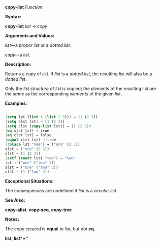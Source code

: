 **copy-list** *Function* 



**Syntax:** 



**copy-list** *list → copy* 



**Arguments and Values:** 



*list*—a *proper list* or a *dotted list*. 



*copy*—a *list*. 



**Description:** 



Returns a *copy* of *list*. If *list* is a *dotted list*, the resulting *list* will also be a *dotted list*. 



Only the *list structure* of *list* is copied; the *elements* of the resulting list are the *same* as the corresponding *elements* of the given *list*. 



**Examples:**
```lisp
 
(setq lst (list 1 (list 2 3))) → (1 (2 3)) 
(setq slst lst) → (1 (2 3)) 
(setq clst (copy-list lst)) → (1 (2 3)) 
(eq slst lst) → true 
(eq clst lst) → false 
(equal clst lst) → true 
(rplaca lst "one") → ("one" (2 3)) 
slst → ("one" (2 3)) 
clst → (1 (2 3)) 
(setf (caadr lst) "two") → "two" 
lst → ("one" ("two" 3)) 
slst → ("one" ("two" 3)) 
clst → (1 ("two" 3)) 

```
**Exceptional Situations:** 



The consequences are undefined if *list* is a *circular list*. 



**See Also:** 



**copy-alist**, **copy-seq**, **copy-tree** 



**Notes:** 



The copy created is **equal** to *list*, but not **eq**. 







 



 



**list, list***∗* 



